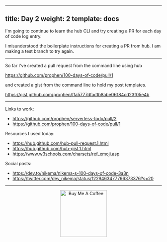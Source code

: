 ---
title: Day 2
weight: 2
template: docs
--

I'm going to continue to learn the hub CLI and try creating a PR for each day of code log entry. 

I misunderstood the boilerplate instructions for creating a PR from hub. I am making a test branch to try again.

*****
So far I've created a pull request from the command line using hub

https://github.com/prophen/100-days-of-code/pull/1

and created a gist from the command line to hold my post templates.

https://gist.github.com/prophen/ffa5777dfac1b8abe06184cd23f05e4b

****

Links to work:
- https://github.com/prophen/serverless-todo/pull/2
- https://github.com/prophen/100-days-of-code/pull/1

Resources I used today:
- https://hub.github.com/hub-pull-request.1.html
- https://hub.github.com/hub-gist.1.html
- https://www.w3schools.com/charsets/ref_emoji.asp

Social posts:
- https://dev.to/nikema/nikema-s-100-days-of-code-3a3n
- https://twitter.com/dev_nikema/status/1229463477766373376?s=20


****

<p align="center"> <a href="https://www.buymeacoffee.com/nikema" target="_blank"><img src="https://cdn.buymeacoffee.com/buttons/default-orange.png" alt="Buy Me A Coffee" width="150px"></a></center></p>

